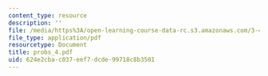 ```yaml
---
content_type: resource
description: ''
file: /media/https%3A/open-learning-course-data-rc.s3.amazonaws.com/3-45-magnetic-materials-spring-2004/624e2cbac037eef7dcde99718c8b3501_probs_4.pdf
file_type: application/pdf
resourcetype: Document
title: probs_4.pdf
uid: 624e2cba-c037-eef7-dcde-99718c8b3501
---
```

